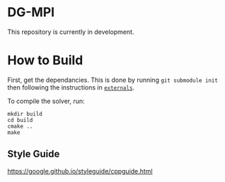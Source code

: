 # DG-MPI

This repository is currently in development.

# How to Build
First, get the dependancies. This is done by running
    ```
    git submodule init
    ```
then following the instructions in [`externals`](https://github.com/IhmeGroup/DG-MPI/tree/main/externals).

To compile the solver, run:
```
mkdir build
cd build
cmake ..
make
```

## Style Guide
https://google.github.io/styleguide/cppguide.html

